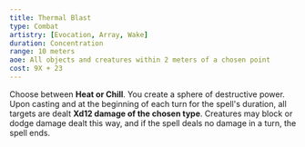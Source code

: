 ```yaml
---
title: Thermal Blast
type: Combat
artistry: [Evocation, Array, Wake]
duration: Concentration
range: 10 meters
aoe: All objects and creatures within 2 meters of a chosen point
cost: 9X + 23
---
```

Choose between **Heat or Chill**. You create a sphere of destructive power. Upon casting and at the beginning of each turn for the spell's duration, all targets are dealt **Xd12 damage of the chosen type**. Creatures may block or dodge damage dealt this way, and if the spell deals no damage in a turn, the spell ends.
